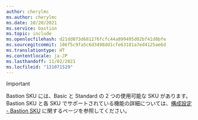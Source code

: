 ```yaml
---
author: cherylmc
ms.author: cherylmc
ms.date: 10/20/2021
ms.service: bastion
ms.topic: include
ms.openlocfilehash: d21dd073d681276fcfc44a899495d02bf41d8bfe
ms.sourcegitcommit: 106f5c9fa5c6d3498dd1cfe63181a7ed4125ae6d
ms.translationtype: HT
ms.contentlocale: ja-JP
ms.lasthandoff: 11/02/2021
ms.locfileid: "131071529"
---
```

> [!IMPORTANT]
> Bastion SKU には、Basic と Standard の 2 つの使用可能な SKU があります。 Bastion SKU と各 SKU でサポートされている機能の詳細については、[構成設定 - Bastion SKU](../articles/bastion/configuration-settings.md#skus) に関するページを参照してください。
>